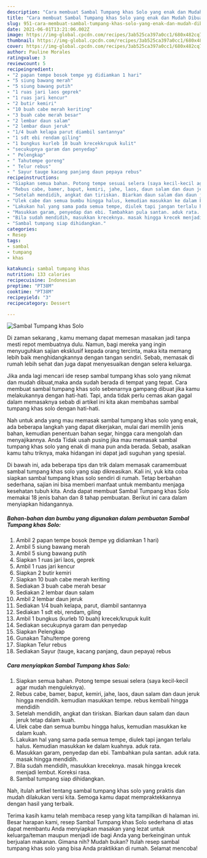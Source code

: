 ```yaml
---
description: "Cara membuat Sambal Tumpang khas Solo yang enak dan Mudah Dibuat"
title: "Cara membuat Sambal Tumpang khas Solo yang enak dan Mudah Dibuat"
slug: 951-cara-membuat-sambal-tumpang-khas-solo-yang-enak-dan-mudah-dibuat
date: 2021-06-01T13:21:06.002Z
image: https://img-global.cpcdn.com/recipes/3ab525ca397a0cc1/680x482cq70/sambal-tumpang-khas-solo-foto-resep-utama.jpg
thumbnail: https://img-global.cpcdn.com/recipes/3ab525ca397a0cc1/680x482cq70/sambal-tumpang-khas-solo-foto-resep-utama.jpg
cover: https://img-global.cpcdn.com/recipes/3ab525ca397a0cc1/680x482cq70/sambal-tumpang-khas-solo-foto-resep-utama.jpg
author: Pauline Morales
ratingvalue: 3
reviewcount: 5
recipeingredient:
- "2 papan tempe bosok tempe yg didiamkan 1 hari"
- "5 siung bawang merah"
- "5 siung bawang putih"
- "1 ruas jari laos geprek"
- "1 ruas jari kencur"
- "2 butir kemiri"
- "10 buah cabe merah keriting"
- "3 buah cabe merah besar"
- "2 lembar daun salam"
- "2 lembar daun jeruk"
- "1/4 buah kelapa parut diambil santannya"
- "1 sdt ebi rendam giling"
- "1 bungkus kurleb 10 buah krecekkrupuk kulit"
- "secukupnya garam dan penyedap"
- " Pelengkap"
- " Tahutempe goreng"
- " Telur rebus"
- " Sayur tauge kacang panjang daun pepaya rebus"
recipeinstructions:
- "Siapkan semua bahan. Potong tempe sesuai selera (saya kecil-kecil agar mudah menguleknya)."
- "Rebus cabe, bamer, baput, kemiri, jahe, laos, daun salam dan daun jeruk hingga mendidih. kemudian masukkan tempe. rebus kembali hingga mendidih"
- "Setelah mendidih, angkat dan tiriskan. Biarkan daun salam dan daun jeruk tetap dalam kuah."
- "Ulek cabe dan semua bumbu hingga halus, kemudian masukkan ke dalam kuah."
- "Lakukan hal yang sama pada semua tempe, diulek tapi jangan terlalu halus. Kemudian masukkan ke dalam kuahnya. aduk rata."
- "Masukkan garam, penyedap dan ebi. Tambahkan pula santan. aduk rata. masak hingga mendidih."
- "Bila sudah mendidih, masukkan kreceknya. masak hingga krecek menjadi lembut. Koreksi rasa."
- "Sambal tumpang siap dihidangkan."
categories:
- Resep
tags:
- sambal
- tumpang
- khas

katakunci: sambal tumpang khas 
nutrition: 133 calories
recipecuisine: Indonesian
preptime: "PT38M"
cooktime: "PT38M"
recipeyield: "3"
recipecategory: Dessert

---
```



![Sambal Tumpang khas Solo](https://img-global.cpcdn.com/recipes/3ab525ca397a0cc1/680x482cq70/sambal-tumpang-khas-solo-foto-resep-utama.jpg)

Di zaman  sekarang , kamu memang dapat memesan masakan jadi tanpa mesti repot membuatnya dulu. Namun, bagi mereka yang ingin menyuguhkan sajian eksklusif kepada orang tercinta, maka kita memang lebih baik menghidangkannya dengan tangan sendiri. Sebab, memasak di rumah lebih sehat dan juga dapat menyesuaikan dengan selera keluarga.

Jika anda lagi mencari ide resep sambal tumpang khas solo yang nikmat dan mudah dibuat,maka anda sudah berada di tempat yang tepat. Cara membuat sambal tumpang khas solo  sebenarnya gampang dibuat jika kamu melakukannya dengan hati-hati. Tapi, anda tidak perlu cemas akan gagal dalam memasaknya 
sebab di artikel ini kita akan membahas sambal tumpang khas solo dengan hati-hati.  



Nah untuk anda yang mau memasak sambal tumpang khas solo yang enak, ada beberapa langkah yang dapat dikerjakan, mulai dari memilih jenis bahan, kemudian penentuan bahan segar, hingga cara mengolah dan menyajikannya. Anda Tidak usah pusing jika mau memasak sambal tumpang khas solo yang enak di mana pun anda berada. Sebab, asalkan kamu  tahu triknya, maka hidangan ini dapat jadi suguhan yang spesial.

Di bawah ini, ada beberapa tips dan trik dalam memasak caramembuat sambal tumpang khas solo yang siap dikreasikan. Kali ini, yuk kita coba siapkan sambal tumpang khas solo sendiri di rumah. Tetap berbahan sederhana, sajian ini bisa memberi manfaat untuk membantu menjaga kesehatan tubuh kita. Anda dapat membuat Sambal Tumpang khas Solo memakai 18 jenis bahan dan 8 tahap pembuatan. Berikut ini cara dalam menyiapkan hidangannya.

<!--inarticleads1-->

##### Bahan-bahan dan bumbu yang digunakan dalam pembuatan Sambal Tumpang khas Solo:

1. Ambil 2 papan tempe bosok (tempe yg didiamkan 1 hari)
1. Ambil 5 siung bawang merah
1. Ambil 5 siung bawang putih
1. Siapkan 1 ruas jari laos, geprek
1. Ambil 1 ruas jari kencur
1. Siapkan 2 butir kemiri
1. Siapkan 10 buah cabe merah keriting
1. Sediakan 3 buah cabe merah besar
1. Sediakan 2 lembar daun salam
1. Ambil 2 lembar daun jeruk
1. Sediakan 1/4 buah kelapa, parut, diambil santannya
1. Sediakan 1 sdt ebi, rendam, giling
1. Ambil 1 bungkus (kurleb 10 buah) krecek/krupuk kulit
1. Sediakan secukupnya garam dan penyedap
1. Siapkan  Pelengkap
1. Gunakan  Tahu/tempe goreng
1. Siapkan  Telur rebus
1. Sediakan  Sayur (tauge, kacang panjang, daun pepaya) rebus




<!--inarticleads2-->

##### Cara menyiapkan Sambal Tumpang khas Solo:

1. Siapkan semua bahan. Potong tempe sesuai selera (saya kecil-kecil agar mudah menguleknya).
1. Rebus cabe, bamer, baput, kemiri, jahe, laos, daun salam dan daun jeruk hingga mendidih. kemudian masukkan tempe. rebus kembali hingga mendidih
1. Setelah mendidih, angkat dan tiriskan. Biarkan daun salam dan daun jeruk tetap dalam kuah.
1. Ulek cabe dan semua bumbu hingga halus, kemudian masukkan ke dalam kuah.
1. Lakukan hal yang sama pada semua tempe, diulek tapi jangan terlalu halus. Kemudian masukkan ke dalam kuahnya. aduk rata.
1. Masukkan garam, penyedap dan ebi. Tambahkan pula santan. aduk rata. masak hingga mendidih.
1. Bila sudah mendidih, masukkan kreceknya. masak hingga krecek menjadi lembut. Koreksi rasa.
1. Sambal tumpang siap dihidangkan.




Nah, itulah artikel tentang  sambal tumpang khas solo  yang praktis dan mudah dilakukan versi kita. Semoga kamu dapat mempraktekkannya dengan hasil yang terbaik. 

Terima kasih kamu telah membaca resep yang kita tampilkan di halaman ini. Besar harapan kami, resep  Sambal Tumpang khas Solo sederhana di atas dapat membantu Anda menyiapkan masakan yang lezat untuk keluarga/teman maupun menjadi ide bagi Anda yang berkeinginan untuk berjualan makanan. Gimana nih? Mudah bukan? Itulah resep sambal tumpang khas solo yang bisa Anda praktikkan di rumah. Selamat mencoba!

